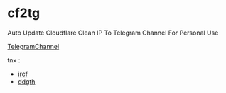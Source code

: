 # cf2tg
Auto Update Cloudflare Clean IP To Telegram Channel For Personal Use

[TelegramChannel](https://t.me/cloudflare2tg)


tnx : 
* [ircf](https://github.com/ircfspace)
* [ddgth](https://github.com/ddgth/cf2dns)
